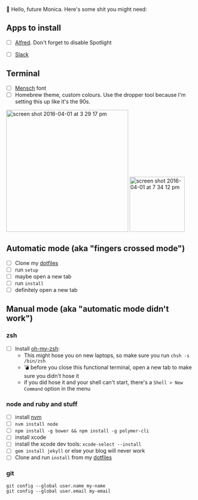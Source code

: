 💁 Hello, future Monica. Here's some shit you might need:

## Apps to install

- [ ] [Alfred](https://www.alfredapp.com/). Don't forget to disable Spotlight
- [ ] [Slack](https://slack.com)


## Terminal
- [ ] [Mensch](http://robey.lag.net/2010/06/21/mensch-font.html) font
- [ ] Homebrew theme, custom colours. Use the dropper tool because I'm setting this up like it's the 90s.
<img width="326" alt="screen shot 2016-04-01 at 3 29 17 pm" src="https://cloud.githubusercontent.com/assets/1369170/14221858/f6610220-f81e-11e5-8c97-12f4f62c0cbe.png">
<img width="147" alt="screen shot 2016-04-01 at 7 34 12 pm" src="https://cloud.githubusercontent.com/assets/1369170/14223964/bb0b8822-f840-11e5-957c-975bdb5f2889.png">

## Automatic mode (aka "fingers crossed mode")
- [ ] Clone my [dotfiles](https://github.com/notwaldorf/.not-quite.dotfiles)
- [ ] run `setup`
- [ ] maybe open a new tab
- [ ] run `install`
- [ ] definitely open a new tab

## Manual mode (aka "automatic mode didn't work")
### zsh
- [ ] Install [oh-my-zsh](https://github.com/robbyrussell/oh-my-zsh):
    - This might hose you on new laptops, so make sure you run `chsh -s /bin/zsh`
    - 💣 before you close this functional terminal, open a new tab to make sure you didn't hose it
    - if you did hose it and your shell can't start, there's a `Shell > New Command` option in the menu

### node and ruby and stuff
- [ ] install [nvm](https://github.com/creationix/nvm)
- [ ] `nvm install node`
- [ ] `npm install -g bower && npm install -g polymer-cli`
- [ ] install xcode
- [ ] install the xcode dev tools: `xcode-select --install`
- [ ] `gem install jekyll` or else your blog will never work
- [ ] Clone and run `install` from my  [dotfiles](https://github.com/notwaldorf/.not-quite.dotfiles)

### git
```
git config --global user.name my-name
git config --global user.email my-email
```

